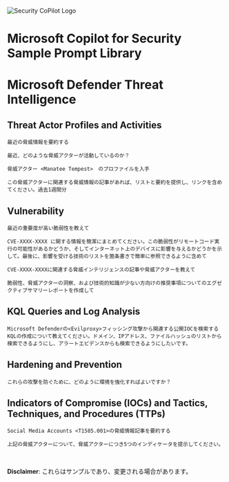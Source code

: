![Security CoPilot Logo](https://github.com/ninjyanaka/Copilot-For-Security/blob/main/Promptbook%20samples/ic_fluent_copilot_64_64%402x.png)
# Microsoft Copilot for Security Sample Prompt Library

# Microsoft Defender Threat Intelligence

## Threat Actor Profiles and Activities
```
最近の脅威情報を要約する
```
```
最近、どのような脅威アクターが活動しているのか？
```
```
脅威アクター <Manatee Tempest>　のプロファイルを入手
```
```
この脅威アクターに関連する脅威情報の記事があれば、リストと要約を提供し、リンクを含めてください。過去1週間分
```

## Vulnerability 
```
最近の重要度が高い脆弱性を教えて
```
```
CVE-XXXX-XXXX に関する情報を簡潔にまとめてください。この脆弱性がリモートコード実行の可能性があるかどうか、そしてインターネット上のデバイスに影響を与えるかどうかを示して。最後に、影響を受ける技術のリストを箇条書きで簡単に参照できるように含めて
```
```
CVE-XXXX-XXXXに関連する脅威インテリジェンスの記事や脅威アクターを教えて
```
```
脆弱性、脅威アクターの洞察、および技術的知識が少ない方向けの推奨事項についてのエグゼクティブサマリーレポートを作成して
```

## KQL Queries and Log Analysis
```
Microsoft Defenderの<Evilproxy>フィッシング攻撃から関連する公開IOCを検索するKQLの作成について教えてください。ドメイン、IPアドレス、ファイルハッシュのリストから検索できるようにし、アラートエビデンスからも検索できるようにしたいです。
```
## Hardening and Prevention
```
これらの攻撃を防ぐために、どのように環境を強化すればよいですか？
```
## Indicators of Compromise (IOCs) and Tactics, Techniques, and Procedures (TTPs)
```
Social Media Accounts <T1585.001>の脅威情報記事を要約する
```
```
上記の脅威アクターについて、脅威アクターにつき5つのインディケータを提示してください。
```

&nbsp;

**Disclaimer**: これらはサンプルであり、変更される場合があります。
